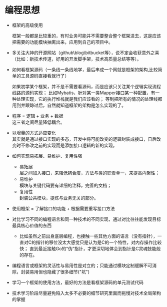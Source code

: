 # 编程思想

+ 框架的高级使用
  
  框架一般都是比较重的，有时业务可能并不需要整合整个框架进去，这是应该把需要的功能模块抽离出来，应用到自己的项目中。

+ 多关注大神的开源网站（github\blog\bitbucket等），说不定会收获意外之喜（比如：新技术传道，好用的开发脚手架，技术高质量总结等等）。

+ 如何看框架源码（一条线一条线地学，最后串成一个网就是框架的架构,比较简单的工具源码直接看就行了）

  如果初学某个框架，并不是不需要看源码，而是应该只关注某个逻辑实现流程线路的源码实现；
  比如Mybatis，针对某一类Mapper接口某一种配置，有一种处理实现，它的执行堆栈就是我们应该看的；
  等到把所有的情况的处理线都用到并跟踪过后，自然就知道框架的架构是怎么实现的了。

+ 程序 = 逻辑 + 业务 + 数据  
  这三者之间尽量降低耦合。
  
+ 以增量的方式适应变化  
  其实就是通过接口实现的多态，开发中将可能改变的逻辑封装成接口，日后改变时不修改之前的实现而是添加接口逻辑的新的实现。

+ 如何实现易拓展、易维护、复用性强  
  - 易拓展  
    层之间加入接口，来降低耦合度，方法与类的职责单一，来提高内聚性；
  - 易维护  
    模块与关键代码要有详细的注释，完善的文档；
  - 复用性  
    封装公共模块，提炼与业务无关的部分。

+ 使用框架 = 了解接口的功能 + 根据需要重写接口方法

+ 对比学习不同的编程语言和同一种技术的不同实现，通过对比往往能发现目标最具核心价值的东西
  - 比如虽然之前出身底层编程，也接触一些其他方面的语言（没有指针），一直对C的指针的移位没太大感觉只是认为是C的一个特性，对内存操作比较快；
    直到最近接触Go的“伪”指针，才更深切地体会到指针是C灵魂技能般的存在。
  
+ 编程语言或框架的灵活性与易用性是对立的；只能通过模块定制缓解不可消除，封装易用但也隐藏了很多细节("坑")

+ 学习一个框架的使用方法，最好的方法是看框架源码的单元测试代码

+ 技术学习阶段尽量避免陷入太多不必要的细节研究里面而拖慢对技术全局架构的掌握
